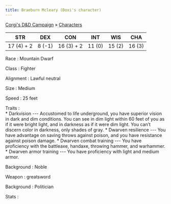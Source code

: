 ```yaml
---
title: Braeburn Mcleary (Doxi's character)
---
```


[Corgi's D&D Campaign](/games/corgi) &raquo; [Characters](/games/corgi/characters)

STR        | DEX    | CON        | INT    | WIS    | CHA
-----------|--------|------------|--------|--------|-------
17 (4) + 2 | 8 (-1) | 16 (3) + 2 | 11 (0) | 15 (2) | 16 (3)

Race
:   Mountain Dwarf

Class
:   Fighter

Alignment
:   Lawful neutral

Size
:   Medium

Speed
:   25 feet

Traits
:  
    * Darkvision --- Accustomed to life underground, you have superior vision in dark and dim conditions. You can see in dim light within 60 feet of you as if it were bright light, and in darkness as if it were dim light. You can’t discern color in darkness, only shades of gray.
    * Dwarven resilience --- You have advantage on saving throws against poison, and you have resistance against poison damage.
    * Dwarven combat training --- You have proficiency with the battleaxe, handaxe, throwing hammer, and warhammer.
    * Dwarven armor training --- You have proficiency with light and medium armor.

Background
:   Noble

Weapon
:   greatsword

Background
:   Politician

Stats
:  
